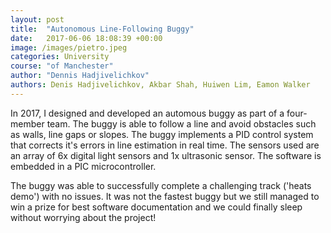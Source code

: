 ```yaml
---
layout: post
title:  "Autonomous Line-Following Buggy"
date:   2017-06-06 18:08:39 +00:00
image: /images/pietro.jpeg
categories: University 
course: "of Manchester"
author: "Dennis Hadjivelichkov"
authors: Denis Hadjivelichkov, Akbar Shah, Huiwen Lim, Eamon Walker
---
```

In 2017, I designed and developed an automous buggy as part of a four-member team. The buggy is able to follow a line and avoid obstacles such as walls, line gaps or slopes. The buggy implements a PID control system that corrects it's errors in line estimation in real time. The sensors used are an array of 6x digital light sensors and 1x ultrasonic sensor. The software is embedded in a PIC microcontroller. 

The buggy was able to successfully complete a challenging track ('heats demo') with no issues. It was not the fastest buggy but we still managed to win a prize for best software documentation and we could finally sleep without worrying about the project! 